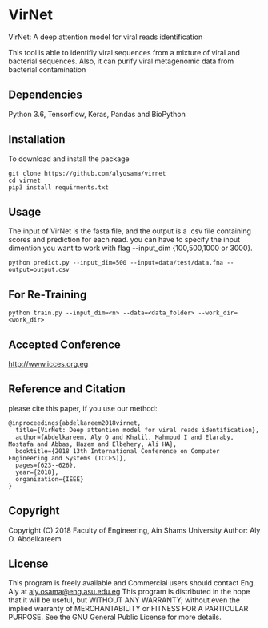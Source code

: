 # VirNet
VirNet: A deep attention model for viral reads identification

This tool is able to identifiy viral sequences from a mixture of viral and bacterial sequences. Also, it can purify viral metagenomic data from bacterial contamination

## Dependencies
Python 3.6, Tensorflow, Keras, Pandas and BioPython

## Installation

To download and install the package 

```
git clone https://github.com/alyosama/virnet
cd virnet
pip3 install requirments.txt

```

## Usage

The input of VirNet is the fasta file, and the output is a .csv file containing scores and prediction for each read.
you can have to specify the input dimention you want to work with flag --input_dim {100,500,1000 or 3000}. 

```
python predict.py --input_dim=500 --input=data/test/data.fna --output=output.csv

```

## For Re-Training

```
python train.py --input_dim=<n> --data=<data_folder> --work_dir=<work_dir>
```

## Accepted Conference 
http://www.icces.org.eg



## Reference and Citation
please cite this paper, if you use our method:
```
@inproceedings{abdelkareem2018virnet,
  title={VirNet: Deep attention model for viral reads identification},
  author={Abdelkareem, Aly O and Khalil, Mahmoud I and Elaraby, Mostafa and Abbas, Hazem and Elbehery, Ali HA},
  booktitle={2018 13th International Conference on Computer Engineering and Systems (ICCES)},
  pages={623--626},
  year={2018},
  organization={IEEE}
}
```

## Copyright
Copyright (C) 2018 Faculty of Engineering, Ain Shams University
Author: Aly O. Abdelkareem


## License
This program is freely available and Commercial users should contact Eng. Aly at aly.osama@eng.asu.edu.eg
This program is distributed in the hope that it will be useful, but WITHOUT ANY WARRANTY; without even the implied warranty of MERCHANTABILITY or FITNESS FOR A PARTICULAR PURPOSE. See the GNU General Public License for more details.
